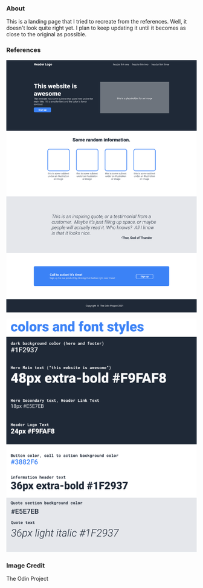 ### About
This is a landing page that I tried to recreate from the references. Well, it doesn't look quite right yet. I plan to keep updating it until it becomes as close to the original as possible.

### References
![Full Design](./01.png)

![Color and Fonts](./02.png)

### Image Credit
The Odin Project